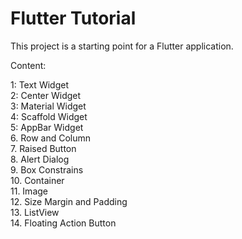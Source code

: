 # Flutter Tutorial

This project is a starting point for a Flutter application.

Content:


1: Text Widget <br>
2: Center Widget<br>
3: Material Widget<br>
4: Scaffold Widget<br>
5: AppBar Widget<br>
6. Row and Column<br>
7. Raised Button<br>
8. Alert Dialog<br>
9. Box Constrains<br>
10. Container<br>
11. Image<br>
12. Size Margin and Padding<br>
13. ListView<br>
14. Floating Action Button<br>

